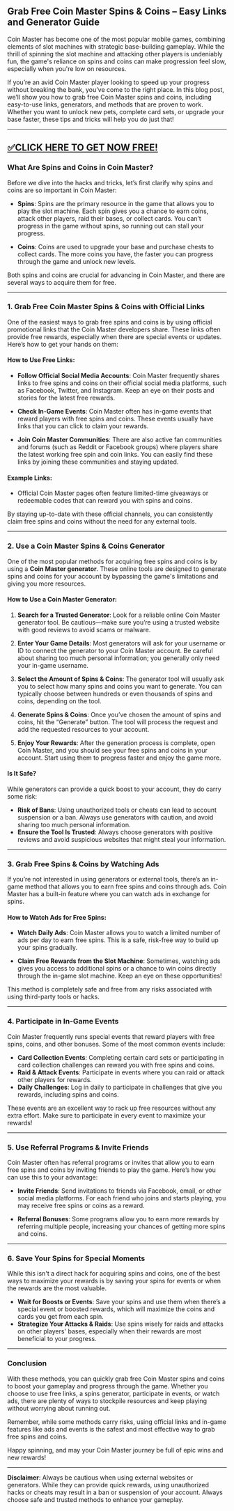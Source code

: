 ## Grab Free Coin Master Spins & Coins – Easy Links and Generator Guide

Coin Master has become one of the most popular mobile games, combining elements of slot machines with strategic base-building gameplay. While the thrill of spinning the slot machine and attacking other players is undeniably fun, the game's reliance on spins and coins can make progression feel slow, especially when you're low on resources.

If you’re an avid Coin Master player looking to speed up your progress without breaking the bank, you’ve come to the right place. In this blog post, we’ll show you how to grab free Coin Master spins and coins, including easy-to-use links, generators, and methods that are proven to work. Whether you want to unlock new pets, complete card sets, or upgrade your base faster, these tips and tricks will help you do just that!

--------------------------------------------
[✅CLICK HERE TO GET NOW FREE!](https://freeforyou.xyz/coinmaster/)
--------------------------------------------

### **What Are Spins and Coins in Coin Master?**

Before we dive into the hacks and tricks, let’s first clarify why spins and coins are so important in Coin Master:

- **Spins**: Spins are the primary resource in the game that allows you to play the slot machine. Each spin gives you a chance to earn coins, attack other players, raid their bases, or collect cards. You can’t progress in the game without spins, so running out can stall your progress.
  
- **Coins**: Coins are used to upgrade your base and purchase chests to collect cards. The more coins you have, the faster you can progress through the game and unlock new levels.

Both spins and coins are crucial for advancing in Coin Master, and there are several ways to acquire them for free.

---

### **1. Grab Free Coin Master Spins & Coins with Official Links**

One of the easiest ways to grab free spins and coins is by using official promotional links that the Coin Master developers share. These links often provide free rewards, especially when there are special events or updates. Here’s how to get your hands on them:

#### **How to Use Free Links:**
- **Follow Official Social Media Accounts**: Coin Master frequently shares links to free spins and coins on their official social media platforms, such as Facebook, Twitter, and Instagram. Keep an eye on their posts and stories for the latest free rewards.
  
- **Check In-Game Events**: Coin Master often has in-game events that reward players with free spins and coins. These events usually have links that you can click to claim your rewards.

- **Join Coin Master Communities**: There are also active fan communities and forums (such as Reddit or Facebook groups) where players share the latest working free spin and coin links. You can easily find these links by joining these communities and staying updated.

#### **Example Links**:
- Official Coin Master pages often feature limited-time giveaways or redeemable codes that can reward you with spins and coins.
  
By staying up-to-date with these official channels, you can consistently claim free spins and coins without the need for any external tools.

---

### **2. Use a Coin Master Spins & Coins Generator**

One of the most popular methods for acquiring free spins and coins is by using a **Coin Master generator**. These online tools are designed to generate spins and coins for your account by bypassing the game's limitations and giving you more resources.

#### **How to Use a Coin Master Generator:**
1. **Search for a Trusted Generator**: Look for a reliable online Coin Master generator tool. Be cautious—make sure you’re using a trusted website with good reviews to avoid scams or malware.
  
2. **Enter Your Game Details**: Most generators will ask for your username or ID to connect the generator to your Coin Master account. Be careful about sharing too much personal information; you generally only need your in-game username.

3. **Select the Amount of Spins & Coins**: The generator tool will usually ask you to select how many spins and coins you want to generate. You can typically choose between hundreds or even thousands of spins and coins, depending on the tool.

4. **Generate Spins & Coins**: Once you’ve chosen the amount of spins and coins, hit the “Generate” button. The tool will process the request and add the requested resources to your account.

5. **Enjoy Your Rewards**: After the generation process is complete, open Coin Master, and you should see your free spins and coins in your account. Start using them to progress faster and enjoy the game more.

#### **Is It Safe?**
While generators can provide a quick boost to your account, they do carry some risk:
- **Risk of Bans**: Using unauthorized tools or cheats can lead to account suspension or a ban. Always use generators with caution, and avoid sharing too much personal information.
- **Ensure the Tool Is Trusted**: Always choose generators with positive reviews and avoid suspicious websites that might steal your information.

---

### **3. Grab Free Spins & Coins by Watching Ads**

If you’re not interested in using generators or external tools, there’s an in-game method that allows you to earn free spins and coins through ads. Coin Master has a built-in feature where you can watch ads in exchange for spins.

#### **How to Watch Ads for Free Spins:**
- **Watch Daily Ads**: Coin Master allows you to watch a limited number of ads per day to earn free spins. This is a safe, risk-free way to build up your spins gradually.
  
- **Claim Free Rewards from the Slot Machine**: Sometimes, watching ads gives you access to additional spins or a chance to win coins directly through the in-game slot machine. Keep an eye on these opportunities!

This method is completely safe and free from any risks associated with using third-party tools or hacks.

---

### **4. Participate in In-Game Events**

Coin Master frequently runs special events that reward players with free spins, coins, and other bonuses. Some of the most common events include:

- **Card Collection Events**: Completing certain card sets or participating in card collection challenges can reward you with free spins and coins.
- **Raid & Attack Events**: Participate in events where you can raid or attack other players for rewards.
- **Daily Challenges**: Log in daily to participate in challenges that give you rewards, including spins and coins.

These events are an excellent way to rack up free resources without any extra effort. Make sure to participate in every event to maximize your rewards!

---

### **5. Use Referral Programs & Invite Friends**

Coin Master often has referral programs or invites that allow you to earn free spins and coins by inviting friends to play the game. Here’s how you can use this to your advantage:

- **Invite Friends**: Send invitations to friends via Facebook, email, or other social media platforms. For each friend who joins and starts playing, you may receive free spins or coins as a reward.
  
- **Referral Bonuses**: Some programs allow you to earn more rewards by referring multiple people, increasing your chances of getting more spins and coins.

---

### **6. Save Your Spins for Special Moments**

While this isn't a direct hack for acquiring spins and coins, one of the best ways to maximize your rewards is by saving your spins for events or when the rewards are the most valuable.

- **Wait for Boosts or Events**: Save your spins and use them when there’s a special event or boosted rewards, which will maximize the coins and cards you get from each spin.
- **Strategize Your Attacks & Raids**: Use spins wisely for raids and attacks on other players' bases, especially when their rewards are most beneficial to your progress.

---

### **Conclusion**

With these methods, you can quickly grab free Coin Master spins and coins to boost your gameplay and progress through the game. Whether you choose to use free links, a spins generator, participate in events, or watch ads, there are plenty of ways to stockpile resources and keep playing without worrying about running out.

Remember, while some methods carry risks, using official links and in-game features like ads and events is the safest and most effective way to grab free spins and coins.

Happy spinning, and may your Coin Master journey be full of epic wins and new rewards!

--- 

**Disclaimer**: Always be cautious when using external websites or generators. While they can provide quick rewards, using unauthorized hacks or cheats may result in a ban or suspension of your account. Always choose safe and trusted methods to enhance your gameplay.
